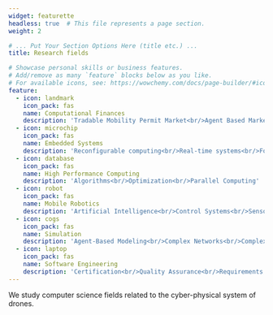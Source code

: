 ```yaml
---
widget: featurette
headless: true  # This file represents a page section.
weight: 2

# ... Put Your Section Options Here (title etc.) ...
title: Research fields

# Showcase personal skills or business features.
# Add/remove as many `feature` blocks below as you like.
# For available icons, see: https://wowchemy.com/docs/page-builder/#icons
feature:
  - icon: landmark
    icon_pack: fas
    name: Computational Finances
    description: 'Tradable Mobility Permit Market<br/>Agent Based Market Simulation'
  - icon: microchip
    icon_pack: fas
    name: Embedded Systems
    description: 'Reconfigurable computing<br/>Real-time systems<br/>Formal model-based design<br/>Domain-specific architectures'
  - icon: database
    icon_pack: fas
    name: High Performance Computing
    description: 'Algorithms<br/>Optimization<br/>Parallel Computing'
  - icon: robot
    icon_pack: fas
    name: Mobile Robotics
    description: 'Artificial Intelligence<br/>Control Systems<br/>Sensor Fusion'
  - icon: cogs
    icon_pack: fas
    name: Simulation
    description: 'Agent-Based Modeling<br/>Complex Networks<br/>Complex Systems'
  - icon: laptop
    icon_pack: fas
    name: Software Engineering
    description: 'Certification<br/>Quality Assurance<br/>Requirements Engineering<br/>Information Systems'
---
```


We study computer science fields related to the cyber-physical system of
drones.
